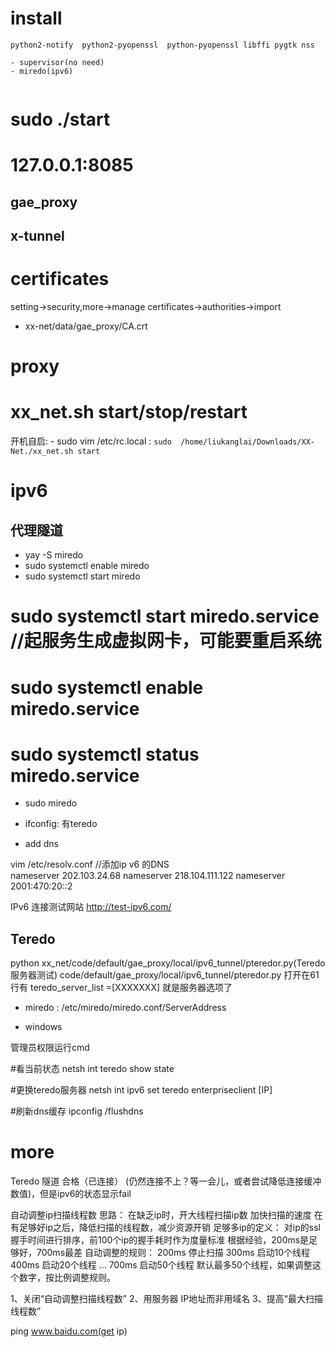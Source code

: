 # install

```
python2-notify  python2-pyopenssl  python-pyopenssl libffi pygtk nss 

- supervisor(no need)
- miredo(ipv6)


```

# sudo ./start

# 127.0.0.1:8085


## gae_proxy

## x-tunnel


# certificates

setting->security,more->manage certificates->authorities->import

- xx-net/data/gae_proxy/CA.crt



# proxy




# xx_net.sh start/stop/restart

开机自启: - sudo vim /etc/rc.local : `sudo  /home/liukanglai/Downloads/XX-Net./xx_net.sh start`

# ipv6

## 代理隧道

- yay -S miredo
- sudo systemctl enable miredo
- sudo systemctl start  miredo 
# sudo systemctl start  miredo.service    //起服务生成虚拟网卡，可能要重启系统
# sudo systemctl enable miredo.service 
# sudo systemctl status miredo.service
- sudo miredo
- ifconfig: 有teredo

- add dns

 vim  /etc/resolv.conf     //添加ip v6 的DNS  
nameserver 202.103.24.68
nameserver 218.104.111.122
nameserver 2001:470:20::2

IPv6 连接测试网站 http://test-ipv6.com/

 
## Teredo

python xx_net/code/default/gae_proxy/local/ipv6_tunnel/pteredor.py(Teredo服务器测试)
code/default/gae_proxy/local/ipv6_tunnel/pteredor.py
打开在61行有 teredo_server_list =[XXXXXXX] 就是服务器选项了

- miredo : /etc/miredo/miredo.conf/ServerAddress



- windows

管理员权限运行cmd

#看当前状态
netsh int teredo show state

#更换teredo服务器
netsh int ipv6 set teredo enterpriseclient [IP]

#刷新dns缓存
ipconfig /flushdns


# more

Teredo 隧道 合格（已连接） (仍然连接不上？等一会儿，或者尝试降低连接缓冲数值)，但是ipv6的状态显示fail

自动调整ip扫描线程数
思路：
在缺乏ip时，开大线程扫描ip数
加快扫描的速度
在有足够好ip之后，降低扫描的线程数，减少资源开销
足够多ip的定义：
对ip的ssl握手时间进行排序，前100个ip的握手耗时作为度量标准
根据经验，200ms是足够好，700ms最差
自动调整的规则：
200ms 停止扫描
300ms 启动10个线程
400ms 启动20个线程
...
700ms 启动50个线程
默认最多50个线程，如果调整这个数字，按比例调整规则。

1、关闭“自动调整扫描线程数”
2、用服务器 IP地址而非用域名
3、提高“最大扫描线程数”


ping www.baidu.com(get ip)

